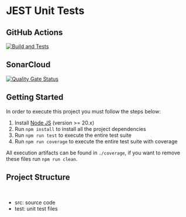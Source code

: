 # JEST Unit Tests

## GitHub Actions

[![Build and Tests](https://github.com/taylorteixeira/unit-tests-jest/actions/workflows/node.js.yml/badge.svg?branch=master)](https://github.com/taylorteixeira/prova01-unit-test-taylor/actions/workflows/node.js.yml)

## SonarCloud

[![Quality Gate Status](https://sonarcloud.io/api/project_badges/measure?project=taylorteixeira_prova01-unit-test-taylor&metric=alert_status)](https://sonarcloud.io/summary/new_code?id=taylorteixeira_prova01-unit-test-taylor)
## Getting Started

In order to execute this project you must follow the steps below:

1. Install [Node JS](https://nodejs.org/) (version >= 20.x)
1. Run `npm install` to install all the project dependencies
1. Run `npm run test` to execute the entire test suite
1. Run `npm run coverage` to execute the entire test suite with coverage

All execution artifacts can be found in `./coverage`, if you want to remove these files run `npm run clean`.

## Project Structure
</br>
<ul>
    <li>src: source code</li>
    <li>test: unit test files</li>
</ul>
